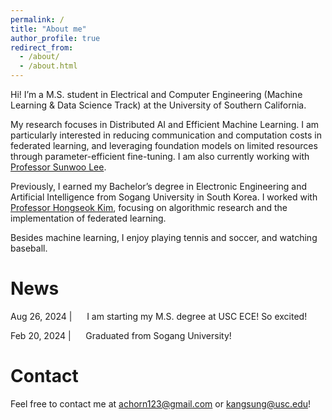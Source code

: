 ```yaml
---
permalink: /
title: "About me"
author_profile: true
redirect_from: 
  - /about/
  - /about.html
---
```


Hi! I’m a M.S. student in Electrical and Computer Engineering (Machine Learning & Data Science Track) at the University of Southern California.

My research focuses in Distributed AI and Efficient Machine Learning. I am particularly interested in reducing communication and computation costs in federated learning, and leveraging foundation models on limited resources through parameter-efficient fine-tuning. I am also currently working with [Professor Sunwoo Lee](https://sites.google.com/view/sunwoolee/home).

Previously, I earned my Bachelor’s degree in Electronic Engineering and Artificial Intelligence from Sogang University in South Korea. I worked with [Professor Hongseok Kim](https://nice.sogang.ac.kr/), focusing on algorithmic research and the implementation of federated learning.

Besides machine learning, I enjoy playing tennis and soccer, and watching baseball.

News
======
Aug 26, 2024 \|&nbsp;&nbsp;&nbsp;&nbsp;&nbsp;&nbsp;I am starting my M.S. degree at USC ECE! So excited!

Feb 20, 2024 \|&nbsp;&nbsp;&nbsp;&nbsp;&nbsp;&nbsp;Graduated from Sogang University!

Contact
======
Feel free to contact me at [achorn123@gmail.com](mailto:achorn123@gmail.com) or [kangsung@usc.edu](mailto:kangsung@usc.edu)!
